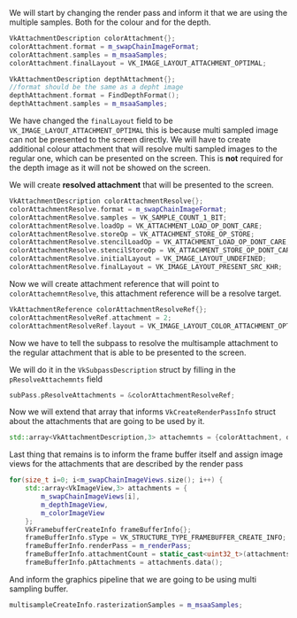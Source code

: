 We will start by changing the render pass and inform it that we are using the multiple samples. Both for the colour and for the depth. 

```c++
VkAttachmentDescription colorAttachment{};  
colorAttachment.format = m_swapChainImageFormat;  
colorAttachment.samples = m_msaaSamples;
colorAttachment.finalLayout = VK_IMAGE_LAYOUT_ATTACHMENT_OPTIMAL;

VkAttachmentDescription depthAttachment{};  
//format should be the same as a depht image  
depthAttachment.format = FindDepthFormat();  
depthAttachment.samples = m_msaaSamples;
```

We have changed the `finalLayout` field to be `VK_IMAGE_LAYOUT_ATTACHMENT_OPTIMAL` this is because multi sampled image can not be presented to the screen directly. We will have to create additional colour attachment that will resolve multi sampled images to the regular one, which can be presented on the screen. This is **not** required for the depth image as it will not be showed on the screen.

We will create **resolved attachment** that will be presented to the screen.

```c++
VkAttachmentDescription colorAttachmentResolve{};  
colorAttachmentResolve.format = m_swapChainImageFormat;  
colorAttachmentResolve.samples = VK_SAMPLE_COUNT_1_BIT;  
colorAttachmentResolve.loadOp = VK_ATTACHMENT_LOAD_OP_DONT_CARE;  
colorAttachmentResolve.storeOp = VK_ATTACHMENT_STORE_OP_STORE;  
colorAttachmentResolve.stencilLoadOp = VK_ATTACHMENT_LOAD_OP_DONT_CARE;  
colorAttachmentResolve.stencilStoreOp = VK_ATTACHMENT_STORE_OP_DONT_CARE;  
colorAttachmentResolve.initialLayout = VK_IMAGE_LAYOUT_UNDEFINED;  
colorAttachmentResolve.finalLayout = VK_IMAGE_LAYOUT_PRESENT_SRC_KHR;
```

Now we will create attachment reference that will point to `colorAttachemntResolve`, this attachment reference will be a resolve target.

```c++
VkAttachmentReference colorAttachmentResolveRef{};  
colorAttachmentResolveRef.attachment = 2;  
colorAttachmentResolveRef.layout = VK_IMAGE_LAYOUT_COLOR_ATTACHMENT_OPTIMAL;
```

Now we have to tell the subpass to resolve the multisample attachment to the regular attachment that is able to be presented to the screen. 

We will do it in the `VkSubpassDescription` struct by filling in the `pResolveAttachemnts` field

```c++
subPass.pResolveAttachments = &colorAttachmentResolveRef;
```

Now we will extend that array that informs `VkCreateRenderPassInfo` struct about the attachments that are going to be used by it. 

```c++
std::array<VkAttachmentDescription,3> attachemnts = {colorAttachment, depthAttachment, colorAttachmentResolve};
```

Last thing that remains is to inform the frame buffer itself and assign image views for the attachments that are described by the render pass 

```c++
for(size_t i=0; i<m_swapChainImageViews.size(); i++) {  
    std::array<VkImageView,3> attachments = {  
        m_swapChainImageViews[i],  
        m_depthImageView,  
        m_colorImageView  
    };  
    VkFramebufferCreateInfo frameBufferInfo{};  
    frameBufferInfo.sType = VK_STRUCTURE_TYPE_FRAMEBUFFER_CREATE_INFO;  
    frameBufferInfo.renderPass = m_renderPass;  
    frameBufferInfo.attachmentCount = static_cast<uint32_t>(attachments.size());  
    frameBufferInfo.pAttachments = attachments.data();
```

And inform the graphics pipeline that we are going to be using multi sampling buffer. 
```c++
multisampleCreateInfo.rasterizationSamples = m_msaaSamples;
```
